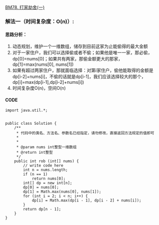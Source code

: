 [BM78. 打家劫舍(一)](https://www.nowcoder.com/practice/c5fbf7325fbd4c0ea3d0c3ea6bc6cc79?tpId=295&tqId=2285793&ru=%2Fpractice%2F28970c15befb4ff3a264189087b99ad4&qru=%2Fta%2Fformat-top101%2Fquestion-ranking&sourceUrl=%2Fexam%2Foj%3Fpage%3D1%26tab%3D%25E7%25AE%2597%25E6%25B3%2595%25E7%25AF%2587%26topicId%3D295)
### 解法一（时间复杂度：O(n)）:
#### 思路分析：
1. 动态规划，维护一个一维数组，储存到目前这家为止能偷得的最大金额
2. 对于一家住户，我们可以选择偷或者不偷；如果他是唯一一家，那必偷，dp[0]=nums[0]；如果共有两家，那偷金额更大的那家，dp[1]=max(nums[0], nums[1])
3. 如果有超过两家住户，那就面临选择：对第i家住户，偷他能取得的金额是dp[i-2]+nums[i]，不偷的话就是dp[i-1]，我们应该选择较大的那个，dp[i]=max(dp[i-1],dp[i-2]+nums[i])
4. 时间复杂度O(n)，空间O(n)
#### CODE
```
import java.util.*;


public class Solution {
    /**
     * 代码中的类名、方法名、参数名已经指定，请勿修改，直接返回方法规定的值即可
     *
     * 
     * @param nums int整型一维数组 
     * @return int整型
     */
    public int rob (int[] nums) {
        // write code here
        int n = nums.length;
        if (n == 1)
            return nums[0];
        int[] dp = new int[n];
        dp[0] = nums[0];
        dp[1] = Math.max(nums[0], nums[1]);
        for (int i = 2; i < n; i++) {
            dp[i] = Math.max(dp[i - 1], dp[i - 2] + nums[i]);
        }
        return dp[n - 1];
    }
}
```
